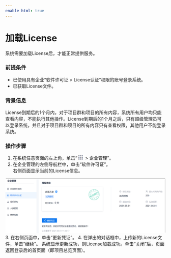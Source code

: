 ```yaml
---
enable html: true
---
```

# 加载License

系统需要加载License后，才能正常提供服务。

### 前提条件
* 已使用具有企业“软件许可证 > License认证”权限的账号登录系统。
* 已获取License文件。

### 背景信息      
License到期后的1个月内，对于项目群和项目的所有内容，系统所有用户均只能查看内容，不能执行其他操作。License到期后的1个月之后，只有超级管理员可以登录系统，并且对于项目群和项目的所有内容只有查看权限，其他用户不能登录系统。

### 操作步骤
1. 在系统任意页面的左上角，单击“![](fig/nine_point.png) > 企业管理”。      
2. 在企业管理的左侧导航栏中，单击“软件许可证”。    
  右侧页面显示当前的License信息。       
  <img src="fig/加载License01.png" style="zoom:50%">             
3. 在右侧页面中，单击“更新凭证”。
4. 在弹出的对话框中，上传新的License文件，单击“继续”。      
  系统显示更新成功，则License加载成功。单击“关闭”后，页面返回登录后的首页面（即项目总览页面）。
 

